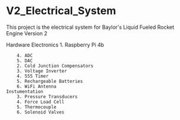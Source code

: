 # V2_Electrical_System
This project is the electrical system for Baylor's Liquid Fueled Rocket Engine Version 2

Hardware
    Electronics
        1. Raspberry Pi 4b
        
        4. ADC 
        5. DAC 
        2. Cold Junction Compensators 
        3. Voltage Inverter
        4. 555 Timer
        5. Rechargeable Batteries
        6. WiFi Antenna
    Instumentation
        3. Pressure Transducers 
        4. Force Load Cell 
        5. Thermocouple 
        6. Solenoid Valves
    
